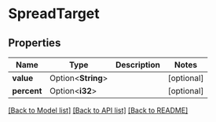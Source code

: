 # SpreadTarget

## Properties

Name | Type | Description | Notes
------------ | ------------- | ------------- | -------------
**value** | Option<**String**> |  | [optional]
**percent** | Option<**i32**> |  | [optional]

[[Back to Model list]](../README.md#documentation-for-models) [[Back to API list]](../README.md#documentation-for-api-endpoints) [[Back to README]](../README.md)


